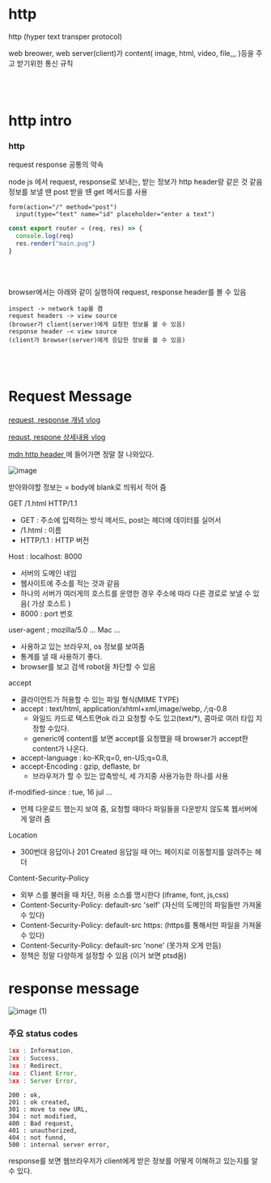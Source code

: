 # http

http (hyper text transper protocol)

web breower, web server(client)가 content( image, html, video, file,,, )등을 주고 받기위한 통신 규칙

<br>
<br>

# http intro

### http 

request response 공통의 약속

node js 에서 request, response로 보내는, 받는 정보가 http header랑 같은 것 같음
정보를 보낼 땐 post 받을 떈 get 메서드를 사용
```pug
form(action="/" method="post")
  input(type="text" name="id" placeholder="enter a text")
```
```js
const export router = (req, res) => {
  console.log(req)
  res.render("main.pug")
}
```
<br>
<br>

browser에서는 아래와 같이 실행하여 request, response header를 볼 수 있음
```
inspect -> network tap를 켬
request headers -> view source
(browser가 client(server)에게 요청한 정보를 볼 수 있음)
response header -< view source
(client가 browser(server)에게 응답한 정보를 볼 수 있음)
```

<br>
<br>

# Request Message


[request, response 개념 vlog](https://velog.io/@rosewwross/Http-and-Request-and-Response-hok6exbnfb)

[requst, respone 상세내용 vlog](https://goddaehee.tistory.com/169)

[mdn http header ](https://developer.mozilla.org/ko/docs/Web/HTTP/Headers)에 들어가면 정말 잘 나와있다.

![image](https://user-images.githubusercontent.com/73880776/118213074-34e72100-b4a8-11eb-803d-fe3cfa893f83.png)

받아와야할 정보는 = body에 blank로 띄워서 적어 줌

GET /1.html HTTP/1.1
- GET : 주소에 입력하는 방식 메서드, post는 헤더에 데이터를 실어서
- /1.html : 이름
- HTTP/1.1 : HTTP 버전

Host : localhost: 8000
- 서버의 도메인 네임
- 웹사이트에 주소를 적는 것과 같음
- 하나의 서버가 여러게의 호스트를 운영한 경우 주소에 따라 다른 경로로 보낼 수 있음( 가상 호스트 ) 
- 8000 : port 번호



user-agent ; mozilla/5.0 ... Mac ...
- 사용하고 있는 브라우저, os 정보를 보여줌
- 통계를 낼 때 사용하기 좋다.
- browser를 보고 검색 robot을 차단할 수 있음

accept
- 클라이언트가 허용할 수 있는 파일 형식(MIME TYPE)
- accept : text/html, application/xhtml+xml,image/webp, */*;q-0.8
  - 와일드 카드로 텍스트면ok 라고 요청할 수도 있고(text/*), 콤마로 여러 타입 지정할 수있다.
  - generic에 content를 보면 accept를 요청했을 때 browser가 accept한 content가 나온다.
- accept-language : ko-KR;q=0, en-US;q=0.8, 
- accept-Encoding : gzip, deflaste, br
  - 브라우저가 할 수 있는 압축방식, 세 가지중 사용가능한 하나를 사용

if-modified-since : tue, 16 jul ...
- 언제 다운로드 했는지 보여 줌, 요청할 때마다 파일들을 다운받지 않도록 웹서버에게 알려 줌

Location
- 300번대 응답이나 201 Created 응답일 때 어느 페이지로 이동할지를 알려주는 헤더

Content-Security-Policy
- 외부 스를 불러올 때 차단, 허용 소스를 명시한다 (iframe, font, js,css)
- Content-Security-Policy: default-src 'self' (자신의 도메인의 파일들만 가져올 수 있다)
- Content-Security-Policy: default-src https: (https를 통해서만 파일을 가져올 수 있다)
- Content-Security-Policy: default-src 'none' (못가져 오게 만듬)
- 정책은 정말 다양하게 설정할 수 있음 (이거 보면 ptsd옴) 


# response message

![image (1)](https://user-images.githubusercontent.com/73880776/118214432-a58f3d00-b4aa-11eb-9247-ba401319d345.png)

### 주요 status codes 

```js
1xx : Information,
2xx : Success,
3xx : Redirect,
4xx : Client Error,
5xx : Server Error,
```
```
200 : ok,
201 : ok created,
301 : move to new URL,
304 : not modified,
400 : Bad request,
401 : unauthorized,
404 : not funnd,
500 : internal server error,
```

response를 보면 웹브라우저가 client에게 받은 정보를 어떻게 이해하고 있는지를 알 수 있다.
